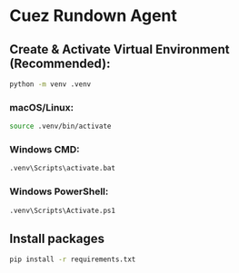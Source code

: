 # Cuez Rundown Agent
## Create & Activate Virtual Environment (Recommended):

```bash
python -m venv .venv
```
### macOS/Linux:

```bash
source .venv/bin/activate
```
### Windows CMD:
```bash
.venv\Scripts\activate.bat
```

### Windows PowerShell:
```bash
.venv\Scripts\Activate.ps1
```

## Install packages

```bash
pip install -r requirements.txt
```